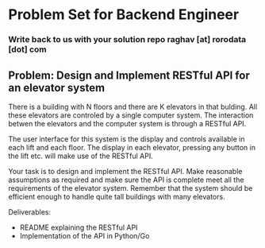 # Problem Set for Backend Engineer
### Write back to us with your solution repo raghav [at] rorodata [dot] com

## **Problem: Design and Implement RESTful API for an elevator system**

There is a building with N floors and there are K elevators in that bulding.  All these elevators are controled by a single computer system. The interaction betwen the elevators and the computer system is through a RESTful API.

The user interface for this system is the display and controls available in each lift and each floor. The display in each elevator, pressing any button in the lift etc. will make use of the RESTful API.

Your task is to design and implement the RESTful API. Make reasonable assumptions as required and make sure the API is complete meet all the requirements of the elevator system. Remember that the system should be efficient enough to handle quite tall buildings with many elevators.

Deliverables:

- README explaining the RESTful API
- Implementation of the API in Python/Go
